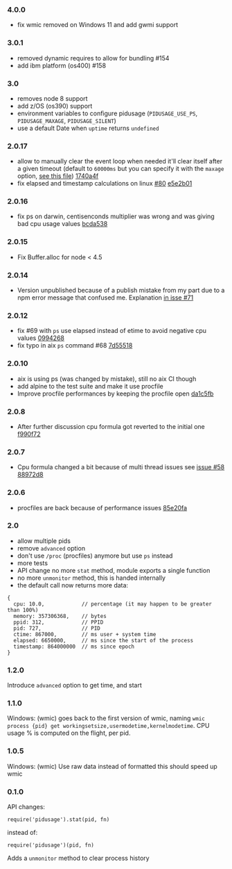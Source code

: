 ### 4.0.0

- fix wmic removed on Windows 11 and add gwmi support

### 3.0.1

- removed dynamic requires to allow for bundling #154
- add ibm platform (os400) #158

### 3.0

- removes node 8 support
- add z/OS (os390) support
- environment variables to configure pidusage (`PIDUSAGE_USE_PS`, `PIDUSAGE_MAXAGE`, `PIDUSAGE_SILENT`)
- use a default Date when `uptime` returns `undefined`

### 2.0.17

- allow to manually clear the event loop when needed it'll clear itself after a given timeout (default to `60000ms` but you can specify it with the `maxage` option, [see this file](https://github.com/soyuka/pidusage/blob/master/test/fixtures/eventloop.js#L3)) [1740a4f](https://github.com/soyuka/pidusage/commit/2779e520d3414a8318c86279cf14bebae3264604)
- fix elapsed and timestamp calculations on linux [#80](https://github.com/soyuka/pidusage/issues/80) [e5e2b01](https://github.com/soyuka/pidusage/commit/081984a04bc97ad8abd82315f936861cce1df0d6)

### 2.0.16

- fix ps on darwin, centisenconds multiplier was wrong and was giving bad cpu usage values [bcda538](https://github.com/soyuka/pidusage/commit/bcda538b76498c6d4bcaa36520238990554929c5)

### 2.0.15

- Fix Buffer.alloc for node < 4.5

### 2.0.14

- Version unpublished because of a publish mistake from my part due to a npm error message that confused me. Explanation [in isse #71](https://github.com/soyuka/pidusage/issues/72#issuecomment-407572581)

### 2.0.12

- fix #69 with `ps` use elapsed instead of etime to avoid negative cpu values [0994268](https://github.com/soyuka/pidusage/commit/0994268c297e23efa3d9052f24cbacf2cbe31629)
- fix typo in aix `ps` command #68 [7d55518](https://github.com/soyuka/pidusage/commit/7d55518b7d5d5aae964e64ddd7b13ecec75463a1)

### 2.0.10

- aix is using ps (was changed by mistake), still no aix CI though
- add alpine to the test suite and make it use procfile
- Improve procfile performances by keeping the procfile open [da1c5fb](https://github.com/soyuka/pidusage/commit/da1c5fb2480bdf8f871476d79161dac7733b89f3)

### 2.0.8

- After further discussion cpu formula got reverted to the initial one [f990f72](https://github.com/soyuka/pidusage/commit/f990f72fd185e4ba0a87048e6e6c59f814a016cc)


### 2.0.7

- Cpu formula changed a bit because of multi thread issues see [issue #58](https://github.com/soyuka/pidusage/issues/58) [88972d8](https://github.com/soyuka/pidusage/commit/88972d8cd38d4137b70261a830af22283b69c57c)

### 2.0.6

- procfiles are back because of performance issues [85e20fa](https://github.com/soyuka/pidusage/commit/85e20fa30aa9ff01d87d3ba9be7fec7f805fc5fb)

### 2.0

- allow multiple pids
- remove `advanced` option
- don't use `/proc` (procfiles) anymore but use `ps` instead
- more tests
- API change no more `stat` method, module exports a single function
- no more `unmonitor` method, this is handed internally
- the default call now returns more data:

```
{
  cpu: 10.0,            // percentage (it may happen to be greater than 100%)
  memory: 357306368,    // bytes
  ppid: 312,            // PPID
  pid: 727,             // PID
  ctime: 867000,        // ms user + system time
  elapsed: 6650000,     // ms since the start of the process
  timestamp: 864000000  // ms since epoch
}
```

### 1.2.0

Introduce `advanced` option to get time, and start

### 1.1.0

Windows: (wmic) goes back to the first version of wmic, naming `wmic process {pid} get workingsetsize,usermodetime,kernelmodetime`. CPU usage % is computed on the flight, per pid.

### 1.0.5

Windows: (wmic) Use raw data instead of formatted this should speed up wmic

### 0.1.0
API changes:
```
require('pidusage').stat(pid, fn)
```
instead of:
```
require('pidusage')(pid, fn)
```
Adds a `unmonitor` method to clear process history
